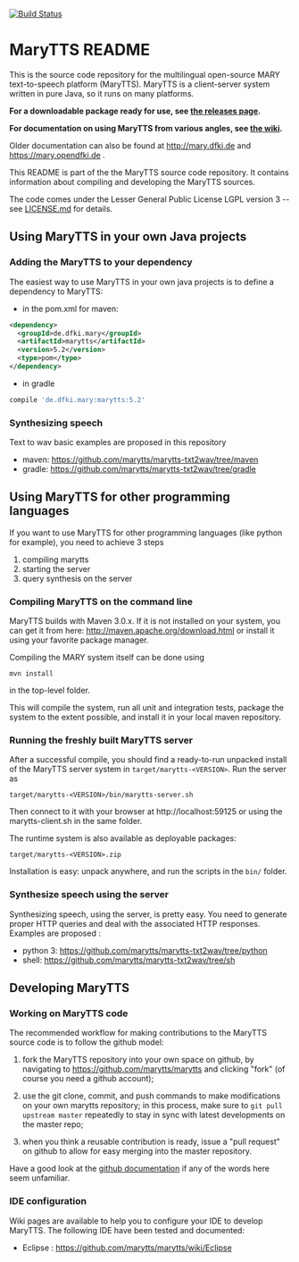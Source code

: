 [![Build Status](https://travis-ci.org/marytts/marytts.svg?branch=5.1.x)](https://travis-ci.org/marytts/marytts)

# MaryTTS README

This is the source code repository for the multilingual open-source MARY text-to-speech platform (MaryTTS).
MaryTTS is a client-server system written in pure Java, so it runs on many platforms.

**For a downloadable package ready for use, see [the releases page](https://github.com/marytts/marytts/releases).**

**For documentation on using MaryTTS from various angles, see [the wiki](https://github.com/marytts/marytts/wiki).**

Older documentation can also be found at http://mary.dfki.de and https://mary.opendfki.de .


This README is part of the the MaryTTS source code repository.
It contains information about compiling and developing the MaryTTS sources.

The code comes under the Lesser General Public License LGPL version 3 -- see [LICENSE.md](LICENSE.md) for details.


##  Using MaryTTS in your own Java projects

### Adding the MaryTTS to your dependency
The easiest way to use MaryTTS in your own java projects is to define a dependency to MaryTTS:

- in the pom.xml for maven:
```xml
<dependency>
  <groupId>de.dfki.mary</groupId>
  <artifactId>marytts</artifactId>
  <version>5.2</version>
  <type>pom</type>
</dependency>
```
- in gradle
```groovy
compile 'de.dfki.mary:marytts:5.2'
```

### Synthesizing speech

Text to wav basic examples are proposed in this repository
- maven: https://github.com/marytts/marytts-txt2wav/tree/maven
- gradle: https://github.com/marytts/marytts-txt2wav/tree/gradle

## Using MaryTTS for other programming languages

If you want to use MaryTTS for other programming languages (like python for example), you need to achieve 3 steps
1. compiling marytts
2. starting the server
3. query synthesis on the server


### Compiling MaryTTS on the command line

MaryTTS builds with Maven 3.0.x.
If it is not installed on your system, you can get it from here:
http://maven.apache.org/download.html or install it using your favorite package manager.

Compiling the MARY system itself can be done using

    mvn install

in the top-level folder.

This will compile the system, run all unit and integration tests, package the system to the extent possible, and install it in your local maven repository.


### Running the freshly built MaryTTS server


After a successful compile, you should find a ready-to-run unpacked install of the MaryTTS server system in `target/marytts-<VERSION>`.
Run the server as

	target/marytts-<VERSION>/bin/marytts-server.sh

Then connect to it with your browser at http://localhost:59125 or using the marytts-client.sh in the same folder.

The runtime system is also available as deployable packages:

    target/marytts-<VERSION>.zip

Installation is easy:
unpack anywhere, and run the scripts in the `bin/` folder.

### Synthesize speech using the server

Synthesizing speech, using the server, is pretty easy.
You need to generate proper HTTP queries and deal with the associated HTTP responses.
Examples are proposed :
- python 3: https://github.com/marytts/marytts-txt2wav/tree/python
- shell: https://github.com/marytts/marytts-txt2wav/tree/sh

## Developing MaryTTS

### Working on MaryTTS code

The recommended workflow for making contributions to the MaryTTS source code is to follow the github model:

1. fork the MaryTTS repository into your own space on github, by navigating to  https://github.com/marytts/marytts and clicking "fork" (of course you need a github account);

2. use the git clone, commit, and push commands to make modifications on your own marytts repository;
   in this process, make sure to `git pull upstream master` repeatedly to stay in sync with latest developments on the master repo;

3. when you think a reusable contribution is ready, issue a "pull request" on github to allow for easy merging into the master repository.

Have a good look at the [github documentation](http://help.github.com/) if any of the words here seem unfamiliar.

### IDE configuration

Wiki pages are available to help you to configure your IDE to develop MaryTTS.
The following IDE have been tested and documented:
- Eclipse : https://github.com/marytts/marytts/wiki/Eclipse
